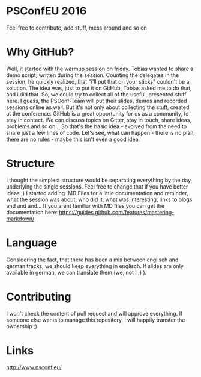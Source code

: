 PSConfEU 2016
==========
Feel free to contribute, add stuff, mess around and so on

Why GitHub?
=========
Well, it started with the warmup session on friday. Tobias wanted to share a demo script, written during the session.
Counting the delegates in the session, he quickly realized, that "i'll put that on your sticks" couldn't be a solution.
The idea was, just to put it on GitHub, Tobias asked me to do that, and i did that.
So, we could try to collect all of the useful, presented stuff here.
I guess, the PSConf-Team will put their slides, demos and recorded sessions online as well.
But it's not only about collecting the stuff, created at the conference. 
GitHub is a great opportunity for us as a community, to stay in contact. We can discuss topics on Gitter, stay in touch, share ideas, problems and so on...
So that's the basic idea - evolved from the need to share just a few lines of code. 
Let's see, what can happen - there is no plan, there are no rules - maybe this isn't even a good idea.

Structure
=======
I thought the simplest structure would be separating everything by the day, underlying the single sessions.
Feel free to change that if you have better ideas ;)
I started adding .MD Files for a little documentation and reminder, what the session was about, who did it, what was interesting, links to blogs and and and...
If you arent familiar with MD files you can get the documentation here: https://guides.github.com/features/mastering-markdown/

Language
======
Considering the fact, that there has been a mix between englisch and german tracks, we should keep everything in englisch.
If slides are only available in german, we can translate them (we, not I ;) ).

Contributing
=====
I won't check the content of pull request and will approve everything.
If someone else wants to manage this repository, i will happily transfer the ownership ;)

Links
====
http://www.psconf.eu/